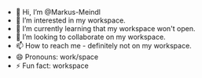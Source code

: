 - 👋 Hi, I’m @Markus-Meindl
- 👀 I’m interested in my workspace. 
- 🌱 I’m currently learning that my workspace won't open. 
- 💞️ I’m looking to collaborate on my workspace. 
- 📫 How to reach me - definitely not on my workspace. 
- 😄 Pronouns: work/space
- ⚡ Fun fact: workspace

<!---
Markus-Meindl/Markus-Meindl is a ✨ special ✨ repository because its `README.md` (this file) appears on your GitHub profile.
You can click the Preview link to take a look at your changes.
--->
